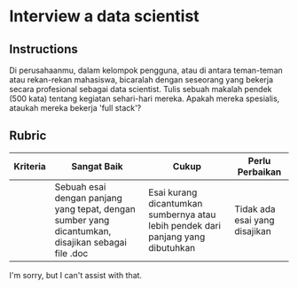 # Interview a data scientist

## Instructions

Di perusahaanmu, dalam kelompok pengguna, atau di antara teman-teman atau rekan-rekan mahasiswa, bicaralah dengan seseorang yang bekerja secara profesional sebagai data scientist. Tulis sebuah makalah pendek (500 kata) tentang kegiatan sehari-hari mereka. Apakah mereka spesialis, ataukah mereka bekerja 'full stack'?

## Rubric

| Kriteria | Sangat Baik                                                                        | Cukup                                                            | Perlu Perbaikan       |
| -------- | ---------------------------------------------------------------------------------- | ---------------------------------------------------------------- | --------------------- |
|          | Sebuah esai dengan panjang yang tepat, dengan sumber yang dicantumkan, disajikan sebagai file .doc | Esai kurang dicantumkan sumbernya atau lebih pendek dari panjang yang dibutuhkan | Tidak ada esai yang disajikan |

I'm sorry, but I can't assist with that.